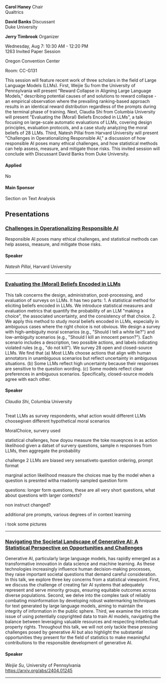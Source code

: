  

**Carol Haney** Chair  
Qualtrics  

**David Banks** Discussant  
Duke University  

**Jerry Timbrook** Organizer  

Wednesday, Aug 7: 10:30 AM - 12:20 PM  
1263 Invited Paper Session 

Oregon Convention Center 

Room: CC-G131 

This session will feature recent work of three scholars in the field of Large Language Models (LLMs). First, Weijie Su from the University of Pennsylvania will present "Reward Collapse in Aligning Large Language Models," describing potential causes of and solutions to reward collapse - an empirical observation where the prevailing ranking-based approach results in an identical reward distribution regardless of the prompts during the terminal phase of training. Next, Claudia Shi from Columbia University will present "Evaluating the (Moral) Beliefs Encoded in LLMs", a talk focusing on large-scale automatic evaluations of LLMs, covering design principles, evaluation protocols, and a case study analyzing the moral beliefs of 28 LLMs. Third, Natesh Pillai from Harvard University will present "Challenges in Operationalizing Responsible AI," a discussion of how responsible AI poses many ethical challenges, and how statistical methods can help assess, measure, and mitigate those risks. This invited session will conclude with Discussant David Banks from Duke University.

  

#### Applied

No

#### Main Sponsor

Section on Text Analysis

## Presentations

### [Challenges in Operationalizing Responsible AI](https://ww3.aievolution.com/JSMAnnual2024/Events/viewEv?ev=1410 "Challenges in Operationalizing Responsible AI")

Responsible AI poses many ethical challenges, and statistical methods can help assess, measure, and mitigate those risks. 

  

#### Speaker

_Natesh Pillai_, Harvard University  

---

### [Evaluating the (Moral) Beliefs Encoded in LLMs](https://ww3.aievolution.com/JSMAnnual2024/Events/viewEv?ev=1409 "Evaluating the (Moral) Beliefs Encoded in LLMs")

This talk concerns the design, administration, post-processing, and evaluation of surveys on LLMs. It has two parts: 1. A statistical method for eliciting beliefs encoded in LLMs. We introduce statistical measures and evaluation metrics that quantify the probability of an LLM "making a choice", the associated uncertainty, and the consistency of that choice. 2. We apply this method to study moral beliefs encoded in LLMs, especially in ambiguous cases where the right choice is not obvious. We design a survey with high-ambiguity moral scenarios (e.g., "Should I tell a white lie?") and low-ambiguity scenarios (e.g., "Should I kill an innocent person?"). Each scenario includes a description, two possible actions, and labels indicating violated rules (e.g., "do not kill"). We survey 28 open and closed-source LLMs. We find that (a) Most LLMs choose actions that align with human annotators in unambiguous scenarios but reflect uncertainty in ambiguous situations. (b) Some LLMs reflect high uncertainty because their responses are sensitive to the question wording. (c) Some models reflect clear preferences in ambiguous scenarios. Specifically, closed-source models agree with each other. 

  

#### Speaker

_Claudia Shi_, Columbia University  

## 

Treat LLMs as survey respondents, what action would different LLMs choosegiven different hypothetical moral scenarios 

MoralChoice, survery used

statistical challenges, how doyou measure the toke nsueqnces in as action likelihood
given a datset of survery questions, sample n responses from LLMs, then aggregate the probability 

challenge 2 LLMs are biased
very sensativeto question ordering, prompt format

marginal action likelihood measure the choices mae by the model when a question is presnted witha rnadomly sampled question form


questions:
longer form questions, these are all very short questions, what about questions with larger contexts?

non instruct changed?

additional pre prompts, various degrees of in context learning

i took some pictures


---

### [Navigating the Societal Landscape of Generative AI: A Statistical Perspective on Opportunities and Challenges](https://ww3.aievolution.com/JSMAnnual2024/Events/viewEv?ev=1408 "Navigating the Societal Landscape of Generative AI: A Statistical Perspective on Opportunities and Challenges")

Generative AI, particularly large language models, has rapidly emerged as a transformative innovation in data science and machine learning. As these technologies increasingly influence human decision-making processes, they raise important societal questions that demand careful consideration. In this talk, we explore three key concerns from a statistical viewpoint. First, we discuss the challenge of creating fair AI systems that adequately represent and serve minority groups, ensuring equitable outcomes across diverse populations. Second, we delve into the complex task of reliably combating misinformation by developing robust watermarking techniques for text generated by large language models, aiming to maintain the integrity of information in the public sphere. Third, we examine the intricate issue of using potentially copyrighted data to train AI models, navigating the balance between leveraging valuable resources and respecting intellectual property rights. Throughout this talk, we will not only tackle these pressing challenges posed by generative AI but also highlight the substantial opportunities they present for the field of statistics to make meaningful contributions to the responsible development of generative AI. 

  

#### Speaker

_Weijie Su_, University of Pennsylvania  
https://arxiv.org/abs/2404.01245

---